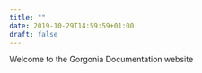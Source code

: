 ```yaml
---
title: ""
date: 2019-10-29T14:59:59+01:00
draft: false
---
```


Welcome to the Gorgonia Documentation website
